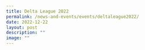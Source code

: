 ```yaml
---
title: Delta League 2022
permalink: /news-and-events/events/deltaleague2022/
date: 2022-12-22
layout: post
description: ""
image: ""
---
```

